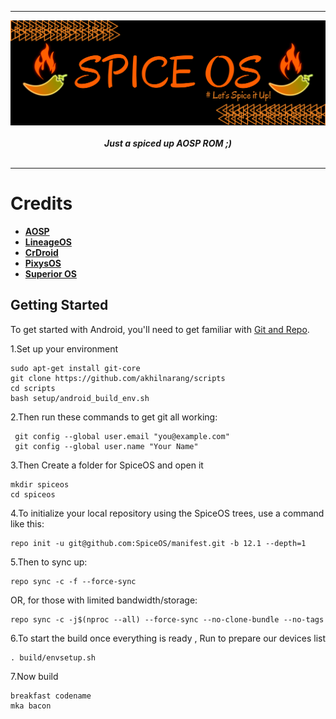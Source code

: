 <div align="center">
<hr>
<img src="https://github.com/SpiceOS-Beta/xda_template/blob/12/Banner/header.png?raw=true">
<br>
<br>
<strong><i>Just a spiced up AOSP ROM ;)</i></strong>
<br>
<br>
<hr>
</div>

Credits
===========
 * [**AOSP**](https://android.googlesource.com)
 * [**LineageOS**](https://github.com/LineageOS)
 * [**CrDroid**](https://github.com/crdroidandroid)
 * [**PixysOS**](https://github.com/PixysOS)
 * [**Superior OS**](https://github.com/SuperiorOS)


Getting Started
---------------

To get started with Android, you'll need to get
familiar with [Git and Repo](https://source.android.com/source/using-repo.html).

1.Set up your environment

    sudo apt-get install git-core
    git clone https://github.com/akhilnarang/scripts
    cd scripts
    bash setup/android_build_env.sh

2.Then run these commands to get git all working:

     git config --global user.email "you@example.com"
     git config --global user.name "Your Name"

3.Then Create a folder for SpiceOS and open it

    mkdir spiceos
    cd spiceos

4.To initialize your local repository using the SpiceOS trees, use a command like this:

    repo init -u git@github.com:SpiceOS/manifest.git -b 12.1 --depth=1

5.Then to sync up:

    repo sync -c -f --force-sync

OR, for those with limited bandwidth/storage:

    repo sync -c -j$(nproc --all) --force-sync --no-clone-bundle --no-tags

6.To start the build once everything is ready , Run to prepare our devices list

    . build/envsetup.sh

7.Now build

    breakfast codename
    mka bacon
